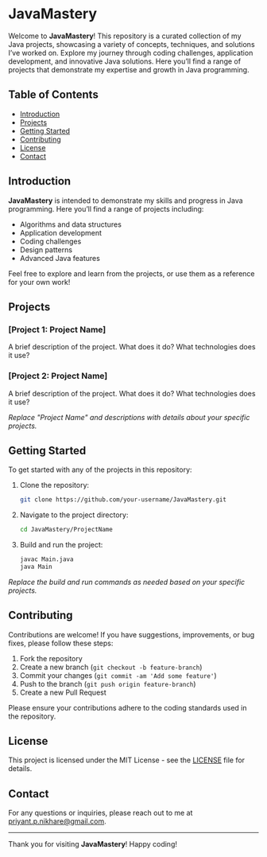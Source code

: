 # JavaMastery

Welcome to **JavaMastery**! This repository is a curated collection of my Java projects, showcasing a variety of concepts, techniques, and solutions I’ve worked on. Explore my journey through coding challenges, application development, and innovative Java solutions. Here you’ll find a range of projects that demonstrate my expertise and growth in Java programming.

## Table of Contents

- [Introduction](#introduction)
- [Projects](#projects)
- [Getting Started](#getting-started)
- [Contributing](#contributing)
- [License](#license)
- [Contact](#contact)

## Introduction

**JavaMastery** is intended to demonstrate my skills and progress in Java programming. Here you’ll find a range of projects including:
- Algorithms and data structures
- Application development
- Coding challenges
- Design patterns
- Advanced Java features

Feel free to explore and learn from the projects, or use them as a reference for your own work!

## Projects

### [Project 1: Project Name]
A brief description of the project. What does it do? What technologies does it use?

### [Project 2: Project Name]
A brief description of the project. What does it do? What technologies does it use?

*Replace "Project Name" and descriptions with details about your specific projects.*

## Getting Started

To get started with any of the projects in this repository:

1. Clone the repository:
   ```sh
   git clone https://github.com/your-username/JavaMastery.git
   ```

2. Navigate to the project directory:
   ```sh
   cd JavaMastery/ProjectName
   ```

3. Build and run the project:
   ```sh
   javac Main.java
   java Main
   ```

*Replace the build and run commands as needed based on your specific projects.*

## Contributing

Contributions are welcome! If you have suggestions, improvements, or bug fixes, please follow these steps:

1. Fork the repository
2. Create a new branch (`git checkout -b feature-branch`)
3. Commit your changes (`git commit -am 'Add some feature'`)
4. Push to the branch (`git push origin feature-branch`)
5. Create a new Pull Request

Please ensure your contributions adhere to the coding standards used in the repository.

## License

This project is licensed under the MIT License - see the [LICENSE](LICENSE) file for details.

## Contact

For any questions or inquiries, please reach out to me at [priyant.p.nikhare@gmail.com](mailto:priyant.p.nikhare@gmail.com).

---

Thank you for visiting **JavaMastery**! Happy coding!
